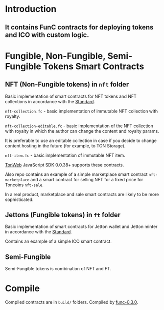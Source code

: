 # Introduction

## It contains FunC contracts for deploying tokens and ICO with custom logic.

# Fungible, Non-Fungible, Semi-Fungible Tokens Smart Contracts

## NFT (Non-Fungible tokens) in `nft` folder

Basic implementation of smart contracts for NFT tokens and NFT collections in accordance with the [Standard](https://github.com/ton-blockchain/TIPs/issues/62).

`nft-collection.fc` - basic implementation of immutable NFT collection with royalty.

`nft-collection-editable.fc` - basic implementation of the NFT collection with royalty in which the author can change the content and royalty params.

It is preferable to use an editable collection in case if you decide to change content hosting in the future (for example, to TON Storage).

`nft-item.fc` - basic implementation of immutable NFT item.

[TonWeb](https://github.com/toncenter/tonweb) JavaScript SDK 0.0.38+ supports these contracts. 

Also repo contains an example of a simple marketplace smart contract `nft-marketplace` and a smart contract for selling NFT for a fixed price for Toncoins `nft-sale`.

In a real product, marketplace and sale smart contracts are likely to be more sophisticated.

## Jettons (Fungible tokens) in `ft` folder

Basic implementation of smart contracts for Jetton wallet and Jetton minter in accordance with the [Standard](https://github.com/ton-blockchain/TIPs/issues/74).

Contains an example of a simple ICO smart contract.

## Semi-Fungible

Semi-Fungible tokens is combination of NFT and FT.

# Compile

Compiled contracts are in `build/` folders. Compiled by [func-0.3.0](https://github.com/ton-blockchain/ton/releases/tag/func-0.3.0).
